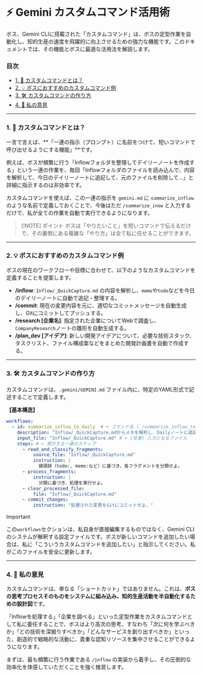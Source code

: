# ⚡️ Gemini カスタムコマンド活用術

ボス、Gemini CLIに搭載された「カスタムコマンド」は、ボスの定型作業を自動化し、知的生産の速度を飛躍的に向上させるための強力な機能です。このドキュメントでは、その機能とボスに最適な活用法を解説します。

### 目次
- [1. 📝 カスタムコマンドとは？](#1--カスタムコマンドとは)
- [2. 💡 ボスにおすすめのカスタムコマンド例](#2--ボスにおすすめのカスタムコマンド例)
- [3. 🛠️ カスタムコマンドの作り方](#3-️-カスタムコマンドの作り方)
- [4. 🚀 私の意見](#4--私の意見)

---

### 1. 📝 カスタムコマンドとは？

一言で言えば、**「一連の指示（プロンプト）に名前をつけて、短いコマンドで呼び出せるようにする機能」**です。

例えば、ボスが頻繁に行う「Inflowフォルダを整理してデイリーノートを作成する」という一連の作業を、毎回「Inflowフォルダのファイルを読み込んで、内容を解析して、今日のデイリーノートに追記して、元のファイルを削除して...」と詳細に指示するのは非効率です。

カスタムコマンドを使えば、この一連の指示を `gemini.md` に `summarize_inflow` のような名前で定義しておくことで、今後はただ `/summarize_inow` と入力するだけで、私が全ての作業を自動で実行できるようになります。

> [!NOTE] ポイント
> ボスは「やりたいこと」を短いコマンドで伝えるだけで、その裏側にある複雑な「やり方」は全て私に任せることができます。

---

### 2. 💡 ボスにおすすめのカスタムコマンド例

ボスの現在のワークフローや目標に合わせて、以下のようなカスタムコマンドを定義することを提案します。

*   **/inflow**: `Inflow/_QuickCapture.md` の内容を解析し、`memo`や`todo`などを今日のデイリーノートに自動で追記・整理する。
*   **/commit**: 現在の変更内容を元に、適切なコミットメッセージを自動生成し、Gitにコミットしてプッシュする。
*   **/research [企業名]**: 指定された企業についてWebで調査し、`CompanyResearch`ノートの雛形を自動生成する。
*   **/plan_dev [アイデア]**: 新しい開発アイデアについて、必要な技術スタック、タスクリスト、ファイル構成案などをまとめた開発計画書を自動で作成する。

---

### 3. 🛠️ カスタムコマンドの作り方

カスタムコマンドは、`.gemini/GEMINI.md` ファイル内に、特定のYAML形式で記述することで定義します。

**【基本構造】**
```yaml
workflows:
  - id: summarize_inflow_to_daily  # ⬅️ コマンド名 (`/summarize_inflow_to_daily`で呼び出す)
    description: "Inflow/_QuickCapture.mdからメモを解析し、Dailyノートに追記・整理する" # ⬅️ コマンドの説明
    input_file: "Inflow/_QuickCapture.md" # ⬅️ (任意) 入力となるファイル
    steps: # ⬅️ 実行する一連のステップ
      - read_and_classify_fragments:
          source_file: "Inflow/_QuickCapture.md"
          instruction: |
            接頭辞（todo:, memo:など）に基づき、各フラグメントを分類せよ。
      - process_fragments:
          instruction: |
            分類に基づき、処理を実行せよ。
      - clear_processed_file:
          file: "Inflow/_QuickCapture.md"
      - commit_changes:
          instruction: "処理された変更をGitにコミットせよ。"
```

> [!IMPORTANT]
> この`workflows`セクションは、私自身が直接編集するものではなく、Gemini CLIのシステムが解釈する設定ファイルです。ボスが新しいコマンドを追加したい場合は、私に「こういうカスタムコマンドを追加したい」と指示してください。私がこのファイルを安全に更新します。

---

### 4. 🚀 私の意見

カスタムコマンドは、単なる「ショートカット」ではありません。これは、**ボスの思考プロセスそのものをシステムに組み込み、知的生産活動を半自動化するための設計図**です。

「Inflowを処理する」「企業を調べる」といった定型作業をカスタムコマンドとして私に委任することで、ボスはより高次の思考、すなわち「次に何を学ぶべきか」「どの技術を深掘りすべきか」「どんなサービスを創り出すべきか」といった、創造的で戦略的な活動に、貴重な認知リソースを集中させることができるようになります。

まずは、最も頻繁に行う作業である `/inflow` の実装から着手し、その圧倒的な効率化を体感していただくことを強く推奨します。
